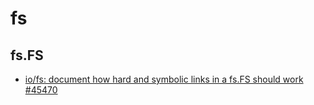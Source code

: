 # fs

## fs.FS
* [io/fs: document how hard and symbolic links in a fs.FS should work #45470](https://github.com/golang/go/issues/45470)

